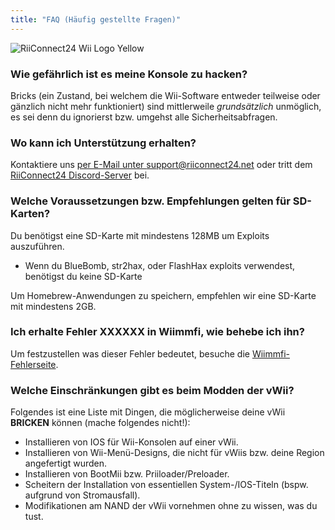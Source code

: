 ```yaml
---
title: "FAQ (Häufig gestellte Fragen)"
---
```


![RiiConnect24 Wii Logo Yellow](/images/Wii_Yellow_Gray.jpg)

### Wie gefährlich ist es meine Konsole zu hacken?
Bricks (ein Zustand, bei welchem die Wii-Software entweder teilweise oder gänzlich nicht mehr funktioniert) sind mittlerweile *grundsätzlich* unmöglich, es sei denn du ignorierst bzw. umgehst alle Sicherheitsabfragen.

### Wo kann ich Unterstützung erhalten?
Kontaktiere uns [per E-Mail unter support@riiconnect24.net](mailto:support@riiconnect24.net) oder tritt dem [RiiConnect24 Discord-Server](https://discord.gg/b4Y7jfD) bei.

### Welche Voraussetzungen bzw. Empfehlungen gelten für SD-Karten?
Du benötigst eine SD-Karte mit mindestens 128MB um Exploits auszuführen.

- Wenn du BlueBomb, str2hax, oder FlashHax exploits verwendest, benötigst du keine SD-Karte

Um Homebrew-Anwendungen zu speichern, empfehlen wir eine SD-Karte mit mindestens 2GB.

### Ich erhalte Fehler XXXXXX in Wiimmfi, wie behebe ich ihn?
Um festzustellen was dieser Fehler bedeutet, besuche die [Wiimmfi-Fehlerseite](https://wiimmfi.de/error).

### Welche Einschränkungen gibt es beim Modden der vWii?
Folgendes ist eine Liste mit Dingen, die möglicherweise deine vWii **BRICKEN** können (mache folgendes nicht!):
* Installieren von IOS für Wii-Konsolen auf einer vWii.
* Installieren von Wii-Menü-Designs, die nicht für vWiis bzw. deine Region angefertigt wurden.
* Installieren von BootMii bzw. Priiloader/Preloader.
* Scheitern der Installation von essentiellen System-/IOS-Titeln (bspw. aufgrund von Stromausfall).
* Modifikationen am NAND der vWii vornehmen ohne zu wissen, was du tust.

